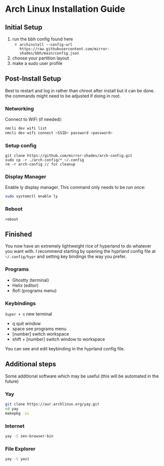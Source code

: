 # Arch Linux Installation Guide

## Initial Setup

1. run the bbh config found here
   - `archinstall --config-url https://raw.githubusercontent.com/mirror-shades/bbh/main/config.json`
2. choose your partition layout
3. make a sudo user profile

## Post-Install Setup

Best to restart and log in rather than chroot after install but it can be done. the commands might need to be adjusted if doing in root.

### Networking

Connect to WiFi (if needed):

```bash
nmcli dev wifi list
nmcli dev wifi connect <SSID> password <password>
```

### Setup config

```
git clone https://github.com/mirror-shades/arch-config.git
sudo cp -r ./arch-config/* ~/.config
rm -r arch-config // for cleanup
```

### Display Manager

Enable ly display manager. This command only needs to be run once:

```bash
sudo systemctl enable ly
```

### Reboot

```
reboot
```

## Finished

You now have an extremely lightweight rice of hyperland to do whatever you want with. I recommend starting by opening the hyprland config file at `~/.config/hypr` and setting key bindings the way you prefer.

### Programs

- Ghostty (terminal)
- Helix (editor)
- Rofi (programs menu)

### Keybindings

`Super + n` new terminal

- q quit window
- space see programs menu
- [number] switch workspace
- shift + [number] switch window to workspace

You can see and edit keybinding in the hyprland config file.

## Additional steps

Some additional software which may be useful (this will be automated in the future)

### Yay

```bash
git clone https://aur.archlinux.org/yay.git
cd yay
makepkg -si
```

### Internet

```bash
yay -S zen-browser-bin
```

### File Explorer

```bash
yay -S yazi
```
